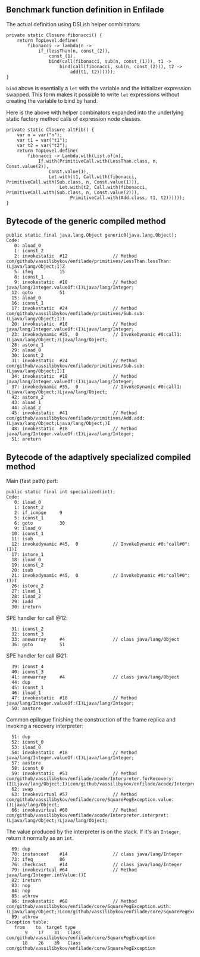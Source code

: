## Benchmark function definition in Enfilade
        
The actual definition using DSLish helper combinators:
        
    private static Closure fibonacci() {
        return TopLevel.define(
            fibonacci -> lambda(n ->
                if_(lessThan(n, const_(2)),
                    const_(1),
                    bind(call(fibonacci, sub(n, const_(1))), t1 ->
                        bind(call(fibonacci, sub(n, const_(2))), t2 ->
                            add(t1, t2))))));
    }

`bind` above is esentially a `let` with the variable and the initializer expression
swapped. This form makes it possible to write `let` expressions without creating
the variable to bind by hand.

Here is the above with helper combinators expanded into the underlying static factory
method calls of expression node classes.

    private static Closure altFib() {
        var n = var("n");
        var t1 = var("t1");
        var t2 = var("t2");
        return TopLevel.define(
            fibonacci -> Lambda.with(List.of(n),
                If.with(PrimitiveCall.with(LessThan.class, n, Const.value(2)),
                    Const.value(1),
                    Let.with(t1, Call.with(fibonacci, PrimitiveCall.with(Sub.class, n, Const.value(1))),
                        Let.with(t2, Call.with(fibonacci, PrimitiveCall.with(Sub.class, n, Const.value(2))),
                            PrimitiveCall.with(Add.class, t1, t2))))));
    }


## Bytecode of the generic compiled method

    public static final java.lang.Object generic0(java.lang.Object);
    Code:
       0: aload_0
       1: iconst_2
       2: invokestatic  #12                 // Method com/github/vassilibykov/enfilade/primitives/LessThan.lessThan:(Ljava/lang/Object;I)Z
       5: ifeq          15
       8: iconst_1
       9: invokestatic  #18                 // Method java/lang/Integer.valueOf:(I)Ljava/lang/Integer;
      12: goto          51
      15: aload_0
      16: iconst_1
      17: invokestatic  #24                 // Method com/github/vassilibykov/enfilade/primitives/Sub.sub:(Ljava/lang/Object;I)I
      20: invokestatic  #18                 // Method java/lang/Integer.valueOf:(I)Ljava/lang/Integer;
      23: invokedynamic #35,  0             // InvokeDynamic #0:call1:(Ljava/lang/Object;)Ljava/lang/Object;
      28: astore_1
      29: aload_0
      30: iconst_2
      31: invokestatic  #24                 // Method com/github/vassilibykov/enfilade/primitives/Sub.sub:(Ljava/lang/Object;I)I
      34: invokestatic  #18                 // Method java/lang/Integer.valueOf:(I)Ljava/lang/Integer;
      37: invokedynamic #35,  0             // InvokeDynamic #0:call1:(Ljava/lang/Object;)Ljava/lang/Object;
      42: astore_2
      43: aload_1
      44: aload_2
      45: invokestatic  #41                 // Method com/github/vassilibykov/enfilade/primitives/Add.add:(Ljava/lang/Object;Ljava/lang/Object;)I
      48: invokestatic  #18                 // Method java/lang/Integer.valueOf:(I)Ljava/lang/Integer;
      51: areturn

## Bytecode of the adaptively specialized compiled method

Main (fast path) part:

    public static final int specialized(int);
    Code:
       0: iload_0
       1: iconst_2
       2: if_icmpge     9
       5: iconst_1
       6: goto          30
       9: iload_0
      10: iconst_1
      11: isub
      12: invokedynamic #45,  0             // InvokeDynamic #0:"call#0":(I)I
      17: istore_1
      18: iload_0
      19: iconst_2
      20: isub
      21: invokedynamic #45,  0             // InvokeDynamic #0:"call#0":(I)I
      26: istore_2
      27: iload_1
      28: iload_2
      29: iadd
      30: ireturn
      
SPE handler for call @12:    

      31: iconst_2
      32: iconst_3
      33: anewarray     #4                  // class java/lang/Object
      36: goto          51

SPE handler for call @21:

      39: iconst_4
      40: iconst_3
      41: anewarray     #4                  // class java/lang/Object
      44: dup
      45: iconst_1
      46: iload_1
      47: invokestatic  #18                 // Method java/lang/Integer.valueOf:(I)Ljava/lang/Integer;
      50: aastore

Common epilogue finishing the construction of the frame replica and invoking a recovery interpreter:

      51: dup
      52: iconst_0
      53: iload_0
      54: invokestatic  #18                 // Method java/lang/Integer.valueOf:(I)Ljava/lang/Integer;
      57: aastore
      58: iconst_0
      59: invokestatic  #53                 // Method com/github/vassilibykov/enfilade/acode/Interpreter.forRecovery:(I[Ljava/lang/Object;I)Lcom/github/vassilibykov/enfilade/acode/Interpreter;
      62: swap
      63: invokevirtual #57                 // Method com/github/vassilibykov/enfilade/core/SquarePegException.value:()Ljava/lang/Object;
      66: invokevirtual #60                 // Method com/github/vassilibykov/enfilade/acode/Interpreter.interpret:(Ljava/lang/Object;)Ljava/lang/Object;
  
The value produced by the interpreter is on the stack. If it's an `Integer`, return it normally as an `int`.
  
      69: dup
      70: instanceof    #14                 // class java/lang/Integer
      73: ifeq          86
      76: checkcast     #14                 // class java/lang/Integer
      79: invokevirtual #64                 // Method java/lang/Integer.intValue:()I
      82: ireturn
      83: nop
      84: nop
      85: athrow
      86: invokestatic  #68                 // Method com/github/vassilibykov/enfilade/core/SquarePegException.with:(Ljava/lang/Object;)Lcom/github/vassilibykov/enfilade/core/SquarePegException;
      89: athrow
    Exception table:
       from    to  target type
           9    17    31   Class com/github/vassilibykov/enfilade/core/SquarePegException
          18    26    39   Class com/github/vassilibykov/enfilade/core/SquarePegException
